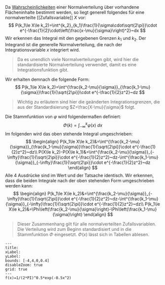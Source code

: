 Da [Wahrscheinlichkeiten](Wahrscheinlichkeit) einer Normalverteilung über vorhandene Flächeninhalte bestimmt werden, so liegt generell folgendes für eine normalverteilte [[Zufallsvariable]] $X$ vor:
$$
P(k_1\le X\le k_2)=\int^{k_2}_{k_1}\frac{1}{\sigma\cdot\sqrt{2\pi}}\cdot e^{-\frac{1}{2}\cdot\left(\frac{x-\mu}{\sigma}\right)^2}~dx
$$
Wir erkennen das Integral mit den gegebenen Grenzen $k_1$ und $k_2$. Der Integrand ist die generelle Normalverteilung, die nach der Integrationsvariable $x$ integriert wird.
> Da es unendlich viele Normalverteilungen gibt, wird hier die standardisierte Normalverteilung verwendet, damit es eine Integrationsfunktion gibt.

Wir erhalten demnach die folgende Form:
$$
P(k_1\le X\le k_2)=\int^{\frac{k_2-\mu}{\sigma}}_{\frac{k_1-\mu}{\sigma}}\frac{1}{\sqrt{2\pi}}\cdot e^{-\frac{1}{2}z^2}~dz
$$
> Wichtig zu erläutern sind hier die geänderten Integrationsgrenzen, die aus der Standardisierung $Z=\frac{X-\mu}{\sigma}$ folgt.

Die Stammfunktion von $\varphi$ wird folgendermaßen definiert:
$$
\Phi(k)=\int^{k}_{-\infty}\varphi(x)~dx
$$
Im folgenden wird das oben stehende Integral umgeschrieben:
$$
\begin{align}
	P(k_1\le X\le k_2)&=\int^{\frac{k_2-\mu}{\sigma}}_{\frac{k_1-\mu}{\sigma}}\frac{1}{\sqrt{2\pi}}\cdot e^{-\frac{1}{2}z^2}~dz\\
	P(X\le k_2)-P(X\le k_1)&=\int^{\frac{k_2-\mu}{\sigma}}_{-\infty}\frac{1}{\sqrt{2\pi}}\cdot e^{-\frac{1}{2}z^2}~dz-\int^{\frac{k_1-\mu}{\sigma}}_{-\infty}\frac{1}{\sqrt{2\pi}}\cdot e^{-\frac{1}{2}z^2}~dz
\end{align}
$$
Alle $4$ Ausdrücke sind im Wert und der Tatsache identisch. Wir erkennen, dass die beiden Integrale nach der oben stehenden Form umgeschrieben werden kann:
$$
\begin{align}
	P(k_1\le X\le k_2)&=\int^{\frac{k_2-\mu}{\sigma}}_{-\infty}\frac{1}{\sqrt{2\pi}}\cdot e^{-\frac{1}{2}z^2}~dz-\int^{\frac{k_1-\mu}{\sigma}}_{-\infty}\frac{1}{\sqrt{2\pi}}\cdot e^{-\frac{1}{2}z^2}~dz\\
	P(k_1\le X\le k_2)&=\Phi\left(\frac{k_2-\mu}{\sigma}\right)-\Phi\left(\frac{k_1-\mu}{\sigma}\right)
\end{align}
$$
> Dieser Zusammenhang gilt für alle normalverteilten Zufallsvariablen. Die Verteilung wird zum Beginn standardisiert und in die Stammfunktion $\Phi$ eingesetzt. $\Phi(x)$ lässt sich in Tabellen ablesen.

```functionplot
---
title: 
xLabel: 
yLabel: 
bounds: [-4,4,0,0.4]
disableZoom: true
grid: true
---
f(x)=1/(2*PI)^0.5*exp(-0.5x^2)
```
